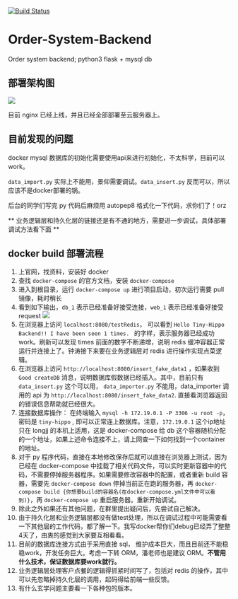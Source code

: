 [![Build Status](https://travis-ci.org/rookies-sysu/Order-System-Backend.svg?branch=docker)](https://travis-ci.org/rookies-sysu/Order-System-Backend)

# Order-System-Backend
Order system backend; python3 flask + mysql db

## 部署架构图

![](https://raw.githubusercontent.com/rookies-sysu/Dashboard/master/imgs/deployment_img.png)

目前 nginx 已经上线，并且已经全部部署至云服务器上。

## 目前发现的问题

docker mysql 数据库的初始化需要使用api来进行初始化，不太科学，目前可以work。

`data_import.py` 实际上不能用，景仰需要调试。`data_insert.py` 反而可以，所以应该不是docker部署的锅。

后台的同学们写完 py 代码后麻烦用 autopep8 格式化一下代码，求你们了！orz


** 业务逻辑层和持久化层的链接还是有不通的地方，需要进一步调试，具体部署调试方法看下面 **


## docker build 部署流程

1. 上官网，找资料，安装好 docker
2. 查找 `docker-compose` 的官方文档，安装 `docker-compose`
3. 进入到根目录，运行 `docker-compose up` 进行项目启动，初次运行需要 pull 镜像，耗时稍长
4. 看到如下输出，`db_1` 表示已经准备好接受连接，`web_1` 表示已经准备好接受 request ![](https://raw.githubusercontent.com/rookies-sysu/Dashboard/master/imgs/docker-compose-flask-mysql-res.png)
5. 在浏览器上访问 `localhost:8080/testRedis`， 可以看到 `Hello Tiny-Hippo Backend!! I have been seen 1 times. ` 的字样，表示服务器已经成功work。刷新可以发现 times 前面的数字不断递增，说明 redis 缓冲容器正常运行并连接上了。钟涛接下来要在业务逻辑层对 redis 进行操作实现点菜逻辑。
6. 在浏览器上访问 `http://localhost:8080/insert_fake_data1` ，如果收到 `Good createDB` 消息，说明数据库假数据已经插入。其中，目前只有 `data_insert.py` 这个可以用， `data_importer.py` 不能用，data_importer 调用的 api 为 `http://localhost:8080/insert_fake_data2`. 直接看浏览器返回的错误信息帮助就已经很大。
7. 连接数据库操作： 在终端输入 `mysql -h 172.19.0.1 -P 3306 -u root -p`， 密码是 `tiny-hippo` , 即可以正常连上数据库。注意，`172.19.0.1` 这个ip地址只在 longjj 的本机上适用，这是 docker-compose 给 db 这个容器随机分配的一个地址，如果上述命令连接不上，请上网查一下如何找到一个container的地址。
8. 对于 py 程序代码，直接在本地修改保存后就可以直接在浏览器上测试，因为已经在 docker-compose 中挂载了相关代码文件，可以实时更新容器中的代码，不需要停掉服务器程序。如果需要修改容器中的配置，或者重新 build 容器，需要先 `docker-compose down` 停掉当前正在跑的服务器，再 `docker-compose build {你想要build的容器名(在docker-compose.yml文件中可以看到)}`，再 `docker-compose up` 重启服务器。重新开始调试。
9. 除此之外如果还有其他问题，在群里提出疑问后，先尝试自己解决。
10. 由于持久化层和业务逻辑层都没有做test处理，所以在调试过程中可能需要看一下其他层的工作代码，都了解一下。我写docker帮你们debug已经弄了整整4天了，由衷的感觉到大家要互相看看。
11. 目前的数据库连接方式由于采用直接 sql， 维护成本巨大，而且目前还不能稳稳work，开发任务巨大。考虑一下转 ORM，潘老师也是建议 ORM。**不管用什么技术，保证数据库要work就行。**
12. 业务逻辑层处理客户点餐的逻辑得抓紧时间写了，包括对 redis 的操作，其中可以先忽略掉持久化层的调用，起码得给前端一些反馈。
13. 有什么玄学问题主要看一下各种包的版本。

